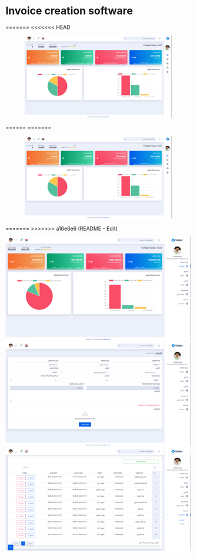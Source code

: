 
# Invoice creation software

=======
<<<<<<< HEAD
<p align="center"><a href="https://laravel.com" target="_blank"><img src="public/assets/img/‏‏لقطة الشاشة (18).png" width="400"></a></p>
======
=======
<p align="center"><a href="" target="_blank"><img src="public/assets/img/‏‏لقطة الشاشة (18).png" width="400"></a></p>
=======
>>>>>>> a16e6e6 (README - Edit)
<p align="center">
<a href="" target="_blank"><img src="public/assets/img/‏‏لقطة%20الشاشة%20(9).png"></a>
<a href=""><img src="public/assets/img/‏‏لقطة%20الشاشة%20(16).png" alt="Build Status"></a>
<a href=""><img src="public/assets/img/‏‏لقطة%20الشاشة%20(12).png" alt="Total Downloads"></a>

</p>

